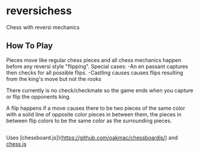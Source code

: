 # reversichess
Chess with reversi mechanics

## How To Play
Pieces move like regular chess pieces and all chess mechanics happen before any reversi style "flipping".
Special cases:
-An en passant captures then checks for all possible flips.
-Castling causes causes flips resulting from the king's move but not the rooks 

There currently is no check/checkmate so the game ends when you capture or flip the opponents king.

A flip happens if a move causes there to be two pieces of the same color with a solid line of opposite color pieces in between them, the pieces in between flip colors to be the same color as the surrounding pieces.

## 

Uses [chessboard.js])(https://github.com/oakmac/chessboardjs/) and [chess.js](https://github.com/jhlywa/chess.js)
